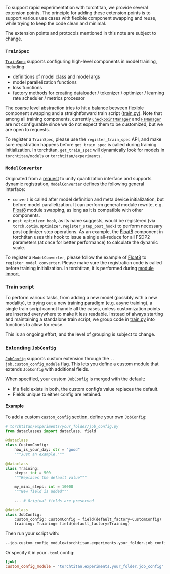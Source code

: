 To support rapid experimentation with torchtitan, we provide several extension points. The principle for adding these extension points is to support various use cases with flexible component swapping and reuse, while trying to keep the code clean and minimal.

The extension points and protocols mentioned in this note are subject to change.


### `TrainSpec`

[`TrainSpec`](../torchtitan/protocols/train_spec.py) supports configuring high-level components in model training, including
- definitions of model class and model args
- model parallelization functions
- loss functions
- factory methods for creating dataloader / tokenizer / optimizer / learning rate scheduler / metrics processor

The coarse level abstraction tries to hit a balance between flexible component swapping and a straightforward train script ([train.py](../torchtitan/train.py)).
Note that among all training components, currently [`CheckpointManager`](../torchtitan/components/checkpoint.py) and [`FTManager`](../torchtitan/components/ft.py) are not configurable since we do not expect them to be customized, but we are open to requests.

To register a `TrainSpec`, please use the `register_train_spec` API, and make sure registration happens before `get_train_spec` is called during training initialization. In torchtitan, `get_train_spec` will dynamically look for models in `torchtitan/models` or `torchtitan/experiments`.


### `ModelConverter`

Originated from a [request](https://github.com/pytorch/torchtitan/issues/790) to unify quantization interface and supports dynamic registration,
[`ModelConverter`](../torchtitan/protocols/model_converter.py) defines the following general interface:
- `convert` is called after model definition and meta device initialization, but before model parallelization. It can perform general module rewrite, e.g. [Float8](../torchtitan/components/float8.py) module swapping, as long as it is compatible with other components.
- `post_optimizer_hook`, as its name suggests, would be registered (via `torch.optim.Optimizer.register_step_post_hook`) to perform necessary post optimizer step operations. As an example, the [Float8](../torchtitan/components/float8.py) component in torchtitan uses this hook to issue a single all-reduce for all FSDP2 parameters (at once for better performance) to calculate the dynamic scale.

To register a `ModelConverter`, please follow the example of [Float8](../torchtitan/components/float8.py) to `register_model_converter`. Please make sure the registration code is called before training initialization. In torchtitan, it is performed during  [module import](../torchtitan/__init__.py).


### Train script

To perform various tasks, from adding a new model (possibly with a new modality), to trying out a new training paradigm (e.g. async training), a single train script cannot handle all the cases, unless customization points are inserted everywhere to make it less readable. Instead of always starting and maintaining a standalone train script, we group code in [train.py](../torchtitan/train.py) into functions to allow for reuse.

This is an ongoing effort, and the level of grouping is subject to change.


### Extending `JobConfig`

[`JobConfig`](../torchtitan/config/job_config.py) supports custom extension through the `--job.custom_config_module` flag.
This lets you define a custom module that extends `JobConfig` with additional fields.

When specified, your custom `JobConfig` is merged with the default:
- If a field exists in both, the custom config’s value replaces the default.
- Fields unique to either config are retained.

#### Example

To add a custom `custom_config` section, define your own `JobConfig`:

```python
# torchtitan/experiments/your_folder/job_config.py
from dataclasses import dataclass, field

@dataclass
class CustomConfig:
    how_is_your_day: str = "good"
    """Just an example."""

@dataclass
class Training:
    steps: int = 500
    """Replaces the default value"""

    my_mini_steps: int = 10000
    """New field is added"""

    ... # Original fields are preserved

@dataclass
class JobConfig:
    custom_config: CustomConfig = field(default_factory=CustomConfig)
    training: Training= field(default_factory=Training)
```

Then run your script with:

```bash
--job.custom_config_module=torchtitan.experiments.your_folder.job_config
```

Or specify it in your `.toml` config:

```toml
[job]
custom_config_module = "torchtitan.experiments.your_folder.job_config"
```
